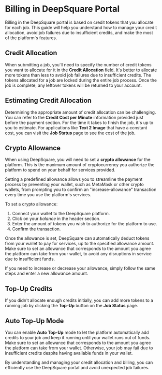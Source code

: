 # Billing in DeepSquare Portal

Billing in the DeepSquare portal is based on credit tokens that you allocate for each job. This guide will help you understand how to manage your credit allocation, avoid job failures due to insufficient credits, and make the most of the platform's features.

## Credit Allocation

When submitting a job, you'll need to specify the number of credit tokens you want to allocate for it in the **Credit Allocation** field. It's better to allocate more tokens than less to avoid job failures due to insufficient credits. The tokens allocated for a job are locked during the entire job process. Once the job is complete, any leftover tokens will be returned to your account.

## Estimating Credit Allocation

Determining the appropriate amount of credit allocation can be challenging. You can refer to the **Credit Cost per Minute** information provided just before the payment section. For the time it takes to finish the job, it's up to you to estimate. For applications like **Text 2 Image** that have a constant cost, you can visit the **Job Status** page to see the cost of the job.

## Crypto Allowance

When using DeepSquare, you will need to set a **crypto allowance** for the platform. This is the maximum amount of cryptocurrency you authorize the platform to spend on your behalf for services provided.

Setting a predefined allowance allows you to streamline the payment process by preventing your wallet, such as MetaMask or other crypto wallets, from prompting you to confirm an "increase-allowance" transaction every time you use the platform's services.

To set a crypto allowance:

1. Connect your wallet to the DeepSquare platform.
2. Click on your *balance* in the header section.
3. Enter the amount of tokens you wish to authorize for the platform to use.
4. Confirm the transaction.

Once the allowance is set, DeepSquare can automatically deduct tokens from your wallet to pay for services, up to the specified allowance amount. Make sure to set an allowance that corresponds to the amount you agree the platform can take from your wallet, to avoid any disruptions in service due to insufficient funds.

If you need to increase or decrease your allowance, simply follow the same steps and enter a new allowance amount.

## Top-Up Credits

If you didn't allocate enough credits initially, you can add more tokens to a running job by clicking the **Top-Up** button on the **Job Status** page.

## Auto Top-Up Mode

You can enable **Auto Top-Up** mode to let the platform automatically add credits to your job and keep it running until your wallet runs out of funds. Make sure to set an allowance that corresponds to the amount you agree the platform can take from your wallet. Otherwise, your job may fail due to insufficient credits despite having available funds in your wallet.

By understanding and managing your credit allocation and billing, you can efficiently use the DeepSquare portal and avoid unexpected job failures.
